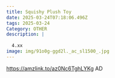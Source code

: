 ```yaml
---
title: Squishy Plush Toy
date: 2025-03-24T07:18:06.496Z
tags: 2025-03-24
Category: OTHER
description: |
  
  4.xx
image: img/91o0g-ggd2l._ac_sl1500_.jpg
---
```

https://amzlink.to/az0Nc6TghLYKg
AD